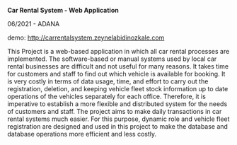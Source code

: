 **Car Rental System - Web Application** 
 
06/2021 - ADANA


demo: http://carrentalsystem.zeynelabidinozkale.com

This Project is a web-based application in which all car rental processes are implemented. 
The software-based or manual systems used by local car rental businesses are difficult and not useful for many reasons. It takes time for customers and staff to find out which vehicle is available for booking. It is very costly in terms of data usage, time, and effort to carry out the registration, deletion, and keeping vehicle fleet stock information up to date operations of the vehicles separately for each office. Therefore, it is imperative to establish a more flexible and distributed system for the needs of customers and staff. The project aims to make daily transactions in car rental systems much easier. For this purpose, dynamic role and vehicle fleet registration are designed and used in this project to make the database and database operations more efficient and less costly.



